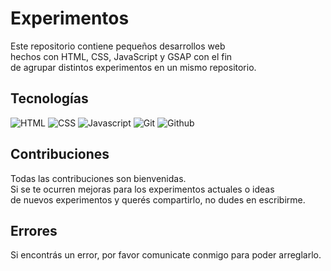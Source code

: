 # Experimentos
Este repositorio contiene pequeños desarrollos web <br> hechos con HTML, CSS, JavaScript y GSAP con el fin <br> de agrupar distintos experimentos en un mismo repositorio.

## Tecnologías
<div>
<img alt="HTML" src="https://img.shields.io/badge/HTML-7D9D9C?style=for-the-badge&logo=html5&logoColor=white">
<img alt="CSS" src="https://img.shields.io/badge/CSS-7D9D9C?style=for-the-badge&logo=css3&logoColor=white">
<img alt="Javascript" src="https://img.shields.io/badge/Javascript-7D9D9C?style=for-the-badge&logo=javascript&logoColor=white">
<img alt="Git" src="https://img.shields.io/badge/Git-7D9D9C?style=for-the-badge&logo=git&logoColor=white">
<img alt="Github" src="https://img.shields.io/badge/Github-7D9D9C?style=for-the-badge&logo=github&logoColor=white">
</div>

## Contribuciones
Todas las contribuciones son bienvenidas. <br> Si se te ocurren mejoras para los experimentos actuales o ideas <br> de nuevos experimentos y querés compartirlo, no dudes en escribirme.

## Errores
Si encontrás un error, por favor comunicate conmigo para poder arreglarlo.
